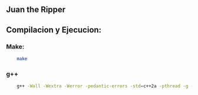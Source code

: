 ## Juan the Ripper

## Compilacion y Ejecucion:

### Make:
```bash
    make
```

### g++
```bash
    g++ -Wall -Wextra -Werror -pedantic-errors -std=c++2a -pthread -g -o main hashVal.cpp SHA512.cpp SHA512.h
```
